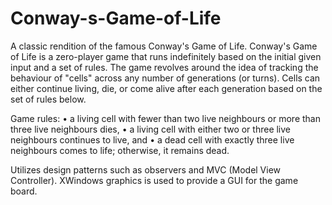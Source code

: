 # Conway-s-Game-of-Life
A classic rendition of the famous Conway's Game of Life. Conway's Game of Life is a zero-player game that runs indefinitely based on the initial given input and a set of rules. The game revolves around the idea of tracking the behaviour of "cells" across any number of generations (or turns). Cells can either continue living, die, or come alive after each generation based on the set of rules below.

Game rules:
• a living cell with fewer than two live neighbours or more than three live neighbours dies,
• a living cell with either two or three live neighbours continues to live, and
• a dead cell with exactly three live neighbours comes to life; otherwise, it remains dead.

Utilizes design patterns such as observers and MVC (Model View Controller). XWindows graphics is used to provide a GUI for the game board.

